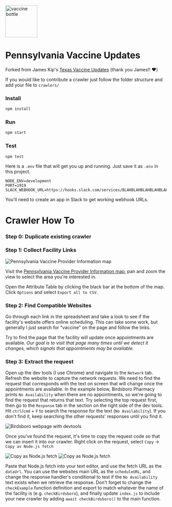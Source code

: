 <img height="100" alt="vaccine bottle" src="https://github.com/jherrm/pennsylvania-vaccines/blob/main/vaccine.jpg">

# Pennsylvania Vaccine Updates

Forked from James Kip's [Texas Vaccine Updates](https://github.com/jameskip/texas-vaccines) (thank you James!! ♥️)


If you would like to contribute a crawler just follow the folder structure and add your file to `crawlers/`


### Install
```bash
npm install
```

### Run
```bash
npm start
```

### Test
```bash
npm test
```

Here is a `.env` file that will get you up and running. Just save it as `.env` in this project.
```
NODE_ENV=development
PORT=1919
SLACK_WEBHOOK_URL=https://hooks.slack.com/services/BLAHBLAHBLAHBLAHBLAHBLAHBLAHBLAHBLAHBLAHBLAH
```
You'll need to create an app in Slack to get working webhook URLs.

# Crawler How To
### Step 0: Duplicate existing crawler



### Step 1: Collect Facility Links

<img alt="Pennsylvania Vaccine Provider Information map" src="https://github.com/jherrm/pennsylvania-vaccines/blob/main/pa-map.png">

Visit the [Pennsylvania Vaccine Provider Information map](https://padoh.maps.arcgis.com/apps/webappviewer/index.html?id=e6f78224c6fe4313a1f70b56f553c357), pan and zoom the view to select the area you're interested in.

Open the Attribute Table by clicking the black bar at the bottom of the map. Click `Options` and select `Export all to CSV`.

### Step 2: Find Compatible Websites
Go through each link in the spreadsheet and take a look to see if the facility's website offers online scheduling. This can take some work, but generally I just search for "vaccine" on the page and follow the links.

Try to find the page that the facility will update once appointments are available. *Our goal is to visit that page many times until we detect it changes, which signals that appointments may be available.*

### Step 3: Extract the request

Open up the dev tools (I use Chrome) and navigate to the `Network` tab. Refresh the website to capture the network requests. We need to find the request that corresponds with the text on screen that will change once the appointments are available. In the example below, Birdsboro Pharmacy prints `No Availability` when there are no appointments, so we're going to find the request that returns that text. Try selecting the top request first, then go to the `Response` tab in the section on the right side of the dev tools. Hit `ctrl`/`cmd` + `F` to search the response for the text (`No Availability`). If you don't find it, keep searching the other requests' responses until you find it.

<img alt="Birdsboro webpage with devtools" src="https://github.com/jherrm/pennsylvania-vaccines/blob/main/example1.png">

Once you've found the request, it's time to copy the request code so that we can insert it into our crawler. Right click on the request, select `Copy` -> `Copy as Node.js fetch`

<img alt="Copy as Node.js fetch" src="https://github.com/jherrm/pennsylvania-vaccines/blob/main/example2.png">

<img alt="Copy as Node.js fetch" src="https://github.com/jherrm/pennsylvania-vaccines/blob/main/example3.png">

Paste that Node.js fetch into your text editor, and use the fetch URL as the `dataUrl`. You can use the websites main URL as the `scheduleURL`, and change the response handler's conditional to test if the `No Availability` text exists when we retrieve the response. Don't forget to change the `checkExample` function definition and export to match whatever the name of the facility is (e.g. `checkBirdsboro`), and finally update `index.js` to include your new crawler by adding `await checkBirdsboro()` to the main function.
